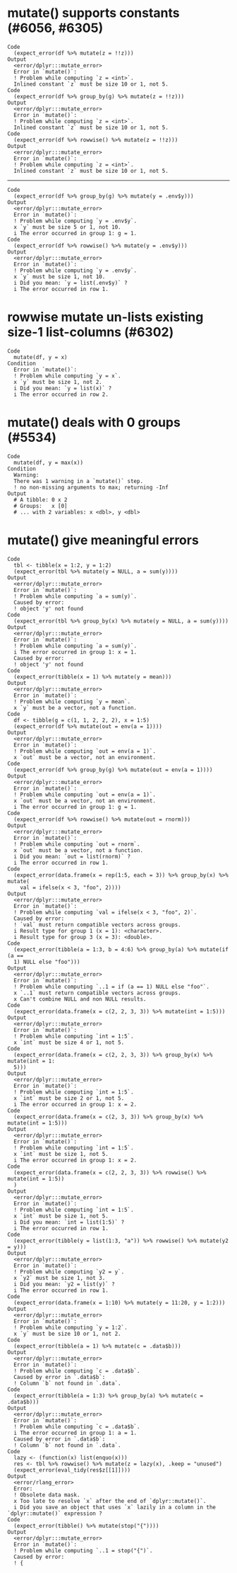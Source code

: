 # mutate() supports constants (#6056, #6305)

    Code
      (expect_error(df %>% mutate(z = !!z)))
    Output
      <error/dplyr:::mutate_error>
      Error in `mutate()`:
      ! Problem while computing `z = <int>`.
      Inlined constant `z` must be size 10 or 1, not 5.
    Code
      (expect_error(df %>% group_by(g) %>% mutate(z = !!z)))
    Output
      <error/dplyr:::mutate_error>
      Error in `mutate()`:
      ! Problem while computing `z = <int>`.
      Inlined constant `z` must be size 10 or 1, not 5.
    Code
      (expect_error(df %>% rowwise() %>% mutate(z = !!z)))
    Output
      <error/dplyr:::mutate_error>
      Error in `mutate()`:
      ! Problem while computing `z = <int>`.
      Inlined constant `z` must be size 10 or 1, not 5.

---

    Code
      (expect_error(df %>% group_by(g) %>% mutate(y = .env$y)))
    Output
      <error/dplyr:::mutate_error>
      Error in `mutate()`:
      ! Problem while computing `y = .env$y`.
      x `y` must be size 5 or 1, not 10.
      i The error occurred in group 1: g = 1.
    Code
      (expect_error(df %>% rowwise() %>% mutate(y = .env$y)))
    Output
      <error/dplyr:::mutate_error>
      Error in `mutate()`:
      ! Problem while computing `y = .env$y`.
      x `y` must be size 1, not 10.
      i Did you mean: `y = list(.env$y)` ?
      i The error occurred in row 1.

# rowwise mutate un-lists existing size-1 list-columns (#6302)

    Code
      mutate(df, y = x)
    Condition
      Error in `mutate()`:
      ! Problem while computing `y = x`.
      x `y` must be size 1, not 2.
      i Did you mean: `y = list(x)` ?
      i The error occurred in row 2.

# mutate() deals with 0 groups (#5534)

    Code
      mutate(df, y = max(x))
    Condition
      Warning:
      There was 1 warning in a `mutate()` step.
      ! no non-missing arguments to max; returning -Inf
    Output
      # A tibble: 0 x 2
      # Groups:   x [0]
      # ... with 2 variables: x <dbl>, y <dbl>

# mutate() give meaningful errors

    Code
      tbl <- tibble(x = 1:2, y = 1:2)
      (expect_error(tbl %>% mutate(y = NULL, a = sum(y))))
    Output
      <error/dplyr:::mutate_error>
      Error in `mutate()`:
      ! Problem while computing `a = sum(y)`.
      Caused by error:
      ! object 'y' not found
    Code
      (expect_error(tbl %>% group_by(x) %>% mutate(y = NULL, a = sum(y))))
    Output
      <error/dplyr:::mutate_error>
      Error in `mutate()`:
      ! Problem while computing `a = sum(y)`.
      i The error occurred in group 1: x = 1.
      Caused by error:
      ! object 'y' not found
    Code
      (expect_error(tibble(x = 1) %>% mutate(y = mean)))
    Output
      <error/dplyr:::mutate_error>
      Error in `mutate()`:
      ! Problem while computing `y = mean`.
      x `y` must be a vector, not a function.
    Code
      df <- tibble(g = c(1, 1, 2, 2, 2), x = 1:5)
      (expect_error(df %>% mutate(out = env(a = 1))))
    Output
      <error/dplyr:::mutate_error>
      Error in `mutate()`:
      ! Problem while computing `out = env(a = 1)`.
      x `out` must be a vector, not an environment.
    Code
      (expect_error(df %>% group_by(g) %>% mutate(out = env(a = 1))))
    Output
      <error/dplyr:::mutate_error>
      Error in `mutate()`:
      ! Problem while computing `out = env(a = 1)`.
      x `out` must be a vector, not an environment.
      i The error occurred in group 1: g = 1.
    Code
      (expect_error(df %>% rowwise() %>% mutate(out = rnorm)))
    Output
      <error/dplyr:::mutate_error>
      Error in `mutate()`:
      ! Problem while computing `out = rnorm`.
      x `out` must be a vector, not a function.
      i Did you mean: `out = list(rnorm)` ?
      i The error occurred in row 1.
    Code
      (expect_error(data.frame(x = rep(1:5, each = 3)) %>% group_by(x) %>% mutate(
        val = ifelse(x < 3, "foo", 2))))
    Output
      <error/dplyr:::mutate_error>
      Error in `mutate()`:
      ! Problem while computing `val = ifelse(x < 3, "foo", 2)`.
      Caused by error:
      ! `val` must return compatible vectors across groups.
      i Result type for group 1 (x = 1): <character>.
      i Result type for group 3 (x = 3): <double>.
    Code
      (expect_error(tibble(a = 1:3, b = 4:6) %>% group_by(a) %>% mutate(if (a ==
      1) NULL else "foo")))
    Output
      <error/dplyr:::mutate_error>
      Error in `mutate()`:
      ! Problem while computing `..1 = if (a == 1) NULL else "foo"`.
      x `..1` must return compatible vectors across groups.
      x Can't combine NULL and non NULL results.
    Code
      (expect_error(data.frame(x = c(2, 2, 3, 3)) %>% mutate(int = 1:5)))
    Output
      <error/dplyr:::mutate_error>
      Error in `mutate()`:
      ! Problem while computing `int = 1:5`.
      x `int` must be size 4 or 1, not 5.
    Code
      (expect_error(data.frame(x = c(2, 2, 3, 3)) %>% group_by(x) %>% mutate(int = 1:
      5)))
    Output
      <error/dplyr:::mutate_error>
      Error in `mutate()`:
      ! Problem while computing `int = 1:5`.
      x `int` must be size 2 or 1, not 5.
      i The error occurred in group 1: x = 2.
    Code
      (expect_error(data.frame(x = c(2, 3, 3)) %>% group_by(x) %>% mutate(int = 1:5)))
    Output
      <error/dplyr:::mutate_error>
      Error in `mutate()`:
      ! Problem while computing `int = 1:5`.
      x `int` must be size 1, not 5.
      i The error occurred in group 1: x = 2.
    Code
      (expect_error(data.frame(x = c(2, 2, 3, 3)) %>% rowwise() %>% mutate(int = 1:5))
      )
    Output
      <error/dplyr:::mutate_error>
      Error in `mutate()`:
      ! Problem while computing `int = 1:5`.
      x `int` must be size 1, not 5.
      i Did you mean: `int = list(1:5)` ?
      i The error occurred in row 1.
    Code
      (expect_error(tibble(y = list(1:3, "a")) %>% rowwise() %>% mutate(y2 = y)))
    Output
      <error/dplyr:::mutate_error>
      Error in `mutate()`:
      ! Problem while computing `y2 = y`.
      x `y2` must be size 1, not 3.
      i Did you mean: `y2 = list(y)` ?
      i The error occurred in row 1.
    Code
      (expect_error(data.frame(x = 1:10) %>% mutate(y = 11:20, y = 1:2)))
    Output
      <error/dplyr:::mutate_error>
      Error in `mutate()`:
      ! Problem while computing `y = 1:2`.
      x `y` must be size 10 or 1, not 2.
    Code
      (expect_error(tibble(a = 1) %>% mutate(c = .data$b)))
    Output
      <error/dplyr:::mutate_error>
      Error in `mutate()`:
      ! Problem while computing `c = .data$b`.
      Caused by error in `.data$b`:
      ! Column `b` not found in `.data`.
    Code
      (expect_error(tibble(a = 1:3) %>% group_by(a) %>% mutate(c = .data$b)))
    Output
      <error/dplyr:::mutate_error>
      Error in `mutate()`:
      ! Problem while computing `c = .data$b`.
      i The error occurred in group 1: a = 1.
      Caused by error in `.data$b`:
      ! Column `b` not found in `.data`.
    Code
      lazy <- (function(x) list(enquo(x)))
      res <- tbl %>% rowwise() %>% mutate(z = lazy(x), .keep = "unused")
      (expect_error(eval_tidy(res$z[[1]])))
    Output
      <error/rlang_error>
      Error:
      ! Obsolete data mask.
      x Too late to resolve `x` after the end of `dplyr::mutate()`.
      i Did you save an object that uses `x` lazily in a column in the `dplyr::mutate()` expression ?
    Code
      (expect_error(tibble() %>% mutate(stop("{"))))
    Output
      <error/dplyr:::mutate_error>
      Error in `mutate()`:
      ! Problem while computing `..1 = stop("{")`.
      Caused by error:
      ! {

